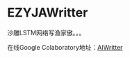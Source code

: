 # EZYJAWritter
沙雕LSTM网络写渔家傲。。。

在线Google Colaboratory地址：[AIWritter](https://colab.research.google.com/github/ZhangEliot/EZYJAWritter/blob/master/AIWritter.ipynb)
